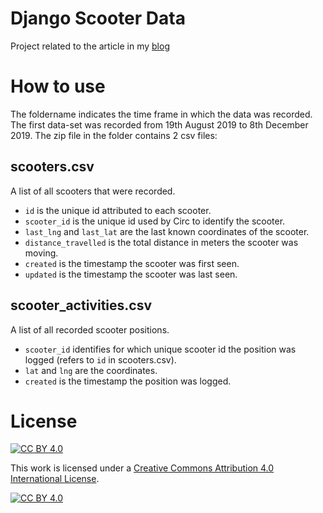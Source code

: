 # Django Scooter Data
Project related to the article in my [blog](https://sknzl.github.io/tracking-electric-scooters-in-lisbon/)

# How to use
The foldername indicates the time frame in which the data was recorded. The first data-set was recorded from 19th August 2019 to 8th December 2019.
The zip file in the folder contains 2 csv files:

## scooters.csv
A list of all scooters that were recorded.
- `id` is the unique id attributed to each scooter.
- `scooter_id` is the unique id used by Circ to identify the scooter.
- `last_lng` and `last_lat` are the last known coordinates of the scooter.
- `distance_travelled` is the total distance in meters the scooter was moving.
- `created` is the timestamp the scooter was first seen.
- `updated` is the timestamp the scooter was last seen.

## scooter_activities.csv
A list of all recorded scooter positions.
- `scooter_id` identifies for which unique scooter id the position was logged (refers to `id` in scooters.csv).
- `lat` and `lng` are the coordinates.
- `created` is the timestamp the position was logged.


# License
[![CC BY 4.0][cc-by-shield]][cc-by]

This work is licensed under a [Creative Commons Attribution 4.0 International
License][cc-by].

[![CC BY 4.0][cc-by-image]][cc-by]

[cc-by]: http://creativecommons.org/licenses/by/4.0/
[cc-by-image]: https://i.creativecommons.org/l/by/4.0/88x31.png
[cc-by-shield]: https://img.shields.io/badge/License-CC%20BY%204.0-lightgrey.svg